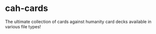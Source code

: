 # cah-cards
The ultimate collection of cards against humanity card decks available in various file types!
